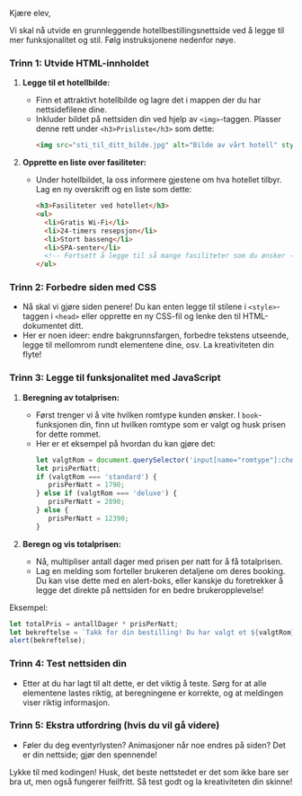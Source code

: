Kjære elev,

Vi skal nå utvide en grunnleggende hotellbestillingsnettside ved å legge til mer funksjonalitet og stil. Følg instruksjonene nedenfor nøye.

### Trinn 1: Utvide HTML-innholdet

1. **Legge til et hotellbilde:**
   - Finn et attraktivt hotellbilde og lagre det i mappen der du har nettsidefilene dine.
   - Inkluder bildet på nettsiden din ved hjelp av `<img>`-taggen. Plasser denne rett under `<h3>Prisliste</h3>` som dette:
     ```html
     <img src="sti_til_ditt_bilde.jpg" alt="Bilde av vårt hotell" style="width:100%; max-width: 500px;">
     ```

2. **Opprette en liste over fasiliteter:**
   - Under hotellbildet, la oss informere gjestene om hva hotellet tilbyr. Lag en ny overskrift og en liste som dette:
     ```html
     <h3>Fasiliteter ved hotellet</h3>
     <ul>
       <li>Gratis Wi-Fi</li>
       <li>24-timers resepsjon</li>
       <li>Stort basseng</li>
       <li>SPA-senter</li>
       <!-- Fortsett å legge til så mange fasiliteter som du ønsker -->
     </ul>
     ```

### Trinn 2: Forbedre siden med CSS

- Nå skal vi gjøre siden penere! Du kan enten legge til stilene i `<style>`-taggen i `<head>` eller opprette en ny CSS-fil og lenke den til HTML-dokumentet ditt.
- Her er noen ideer: endre bakgrunnsfargen, forbedre tekstens utseende, legge til mellomrom rundt elementene dine, osv. La kreativiteten din flyte!

### Trinn 3: Legge til funksjonalitet med JavaScript

1. **Beregning av totalprisen:**
   - Først trenger vi å vite hvilken romtype kunden ønsker. I `book`-funksjonen din, finn ut hvilken romtype som er valgt og husk prisen for dette rommet.
   - Her er et eksempel på hvordan du kan gjøre det:
     ```javascript
     let valgtRom = document.querySelector('input[name="romtype"]:checked').value;
     let prisPerNatt;
     if (valgtRom === 'standard') {
        prisPerNatt = 1790;
     } else if (valgtRom === 'deluxe') {
        prisPerNatt = 2890;
     } else {
        prisPerNatt = 12390;
     }
     ```

2. **Beregn og vis totalprisen:**
   - Nå, multipliser antall dager med prisen per natt for å få totalprisen.
   - Lag en melding som forteller brukeren detaljene om deres booking. Du kan vise dette med en alert-boks, eller kanskje du foretrekker å legge det direkte på nettsiden for en bedre brukeropplevelse!

Eksempel:
```javascript
let totalPris = antallDager * prisPerNatt;
let bekreftelse = `Takk for din bestilling! Du har valgt et ${valgtRom} rom for ${antallDager} netter. Totalprisen blir ${totalPris},-`;
alert(bekreftelse);
```

### Trinn 4: Test nettsiden din

- Etter at du har lagt til alt dette, er det viktig å teste. Sørg for at alle elementene lastes riktig, at beregningene er korrekte, og at meldingen viser riktig informasjon.

### Trinn 5: Ekstra utfordring (hvis du vil gå videre)

- Føler du deg eventyrlysten? Animasjoner når noe endres på siden? Det er din nettside; gjør den spennende!

Lykke til med kodingen! Husk, det beste nettstedet er det som ikke bare ser bra ut, men også fungerer feilfritt. Så test godt og la kreativiteten din skinne!
